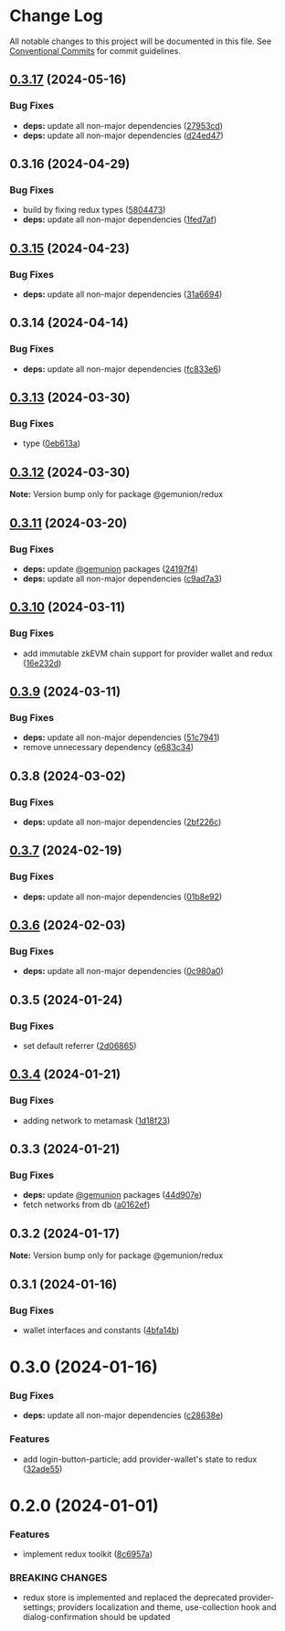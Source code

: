 # Change Log

All notable changes to this project will be documented in this file.
See [Conventional Commits](https://conventionalcommits.org) for commit guidelines.

## [0.3.17](https://github.com/gemunion/common-packages/compare/@gemunion/redux@0.3.16...@gemunion/redux@0.3.17) (2024-05-16)

### Bug Fixes

- **deps:** update all non-major dependencies ([27953cd](https://github.com/gemunion/common-packages/commit/27953cdcea2b0a27a5928f7b8d9d941becbe137d))
- **deps:** update all non-major dependencies ([d24ed47](https://github.com/gemunion/common-packages/commit/d24ed475c40f3a504f003afc64ba580e4cef9d87))

## 0.3.16 (2024-04-29)

### Bug Fixes

- build by fixing redux types ([5804473](https://github.com/gemunion/common-packages/commit/5804473b0f0f10e3f7d117db338e47ee008c1342))
- **deps:** update all non-major dependencies ([1fed7af](https://github.com/gemunion/common-packages/commit/1fed7afb4b47c29267e65bfa1c6b768b480a4f53))

## [0.3.15](https://github.com/gemunion/common-packages/compare/@gemunion/redux@0.3.14...@gemunion/redux@0.3.15) (2024-04-23)

### Bug Fixes

- **deps:** update all non-major dependencies ([31a6694](https://github.com/gemunion/common-packages/commit/31a66941095269842ff575dfad00602198744e04))

## 0.3.14 (2024-04-14)

### Bug Fixes

- **deps:** update all non-major dependencies ([fc833e6](https://github.com/gemunion/common-packages/commit/fc833e6bc9f9a912a7e79e129f9ba5241a78833d))

## [0.3.13](https://github.com/gemunion/common-packages/compare/@gemunion/redux@0.3.12...@gemunion/redux@0.3.13) (2024-03-30)

### Bug Fixes

- type ([0eb613a](https://github.com/gemunion/common-packages/commit/0eb613ad4af3a07508473885fe6136bc286c31c7))

## [0.3.12](https://github.com/gemunion/common-packages/compare/@gemunion/redux@0.3.11...@gemunion/redux@0.3.12) (2024-03-30)

**Note:** Version bump only for package @gemunion/redux

## [0.3.11](https://github.com/gemunion/common-packages/compare/@gemunion/redux@0.3.10...@gemunion/redux@0.3.11) (2024-03-20)

### Bug Fixes

- **deps:** update [@gemunion](https://github.com/gemunion) packages ([24197f4](https://github.com/gemunion/common-packages/commit/24197f44894f0bffec75c24a1f5e7ea8f71de6dd))
- **deps:** update all non-major dependencies ([c9ad7a3](https://github.com/gemunion/common-packages/commit/c9ad7a37d66098c8b51c25b5765b70f2bbdfe129))

## [0.3.10](https://github.com/gemunion/common-packages/compare/@gemunion/redux@0.3.9...@gemunion/redux@0.3.10) (2024-03-11)

### Bug Fixes

- add immutable zkEVM chain support for provider wallet and redux ([16e232d](https://github.com/gemunion/common-packages/commit/16e232dc809b73fdd8491761e49ba6bd121afd7c))

## [0.3.9](https://github.com/gemunion/common-packages/compare/@gemunion/redux@0.3.8...@gemunion/redux@0.3.9) (2024-03-11)

### Bug Fixes

- **deps:** update all non-major dependencies ([51c7941](https://github.com/gemunion/common-packages/commit/51c7941083f3062e87cbcdb92607b85d5959086b))
- remove unnecessary dependency ([e683c34](https://github.com/gemunion/common-packages/commit/e683c34f79faef7704179f1122ef4e8be8bff34d))

## 0.3.8 (2024-03-02)

### Bug Fixes

- **deps:** update all non-major dependencies ([2bf226c](https://github.com/gemunion/common-packages/commit/2bf226cf140eec9ee810f0e2e357310281391184))

## [0.3.7](https://github.com/gemunion/common-packages/compare/@gemunion/redux@0.3.6...@gemunion/redux@0.3.7) (2024-02-19)

### Bug Fixes

- **deps:** update all non-major dependencies ([01b8e92](https://github.com/gemunion/common-packages/commit/01b8e921df80e2bf020ae1a2511835cf066bcaef))

## [0.3.6](https://github.com/gemunion/common-packages/compare/@gemunion/redux@0.3.5...@gemunion/redux@0.3.6) (2024-02-03)

### Bug Fixes

- **deps:** update all non-major dependencies ([0c980a0](https://github.com/gemunion/common-packages/commit/0c980a079612606b72cbb987a6139f883dac5124))

## 0.3.5 (2024-01-24)

### Bug Fixes

- set default referrer ([2d06865](https://github.com/gemunion/common-packages/commit/2d068654f00732adf8ff078d119fdf378cee8899))

## [0.3.4](https://github.com/gemunion/common-packages/compare/@gemunion/redux@0.3.3...@gemunion/redux@0.3.4) (2024-01-21)

### Bug Fixes

- adding network to metamask ([1d18f23](https://github.com/gemunion/common-packages/commit/1d18f2376092d701ec96e096bda4316dcd6c03d2))

## 0.3.3 (2024-01-21)

### Bug Fixes

- **deps:** update [@gemunion](https://github.com/gemunion) packages ([44d907e](https://github.com/gemunion/common-packages/commit/44d907ec6449c05ae72ae6b4155cd77ff94334da))
- fetch networks from db ([a0162ef](https://github.com/gemunion/common-packages/commit/a0162ef900f54b2e631b392eb728dd96ff81f8f5))

## 0.3.2 (2024-01-17)

**Note:** Version bump only for package @gemunion/redux

## 0.3.1 (2024-01-16)

### Bug Fixes

- wallet interfaces and constants ([4bfa14b](https://github.com/gemunion/common-packages/commit/4bfa14b96a3a93aa727d64e5b6eb10657360c135))

# 0.3.0 (2024-01-16)

### Bug Fixes

- **deps:** update all non-major dependencies ([c28638e](https://github.com/gemunion/common-packages/commit/c28638e115beabf38de24ec6bbd7c78318aed728))

### Features

- add login-button-particle; add provider-wallet's state to redux ([32ade55](https://github.com/gemunion/common-packages/commit/32ade55cdc12aea814203873592b48cd8c8b9e00))

# 0.2.0 (2024-01-01)

### Features

- implement redux toolkit ([8c6957a](https://github.com/gemunion/common-packages/commit/8c6957a7c9cca183202bda45b6f3aaf815075b28))

### BREAKING CHANGES

- redux store is implemented and replaced the deprecated provider-settings; providers localization and theme, use-collection hook and dialog-confirmation should be updated

